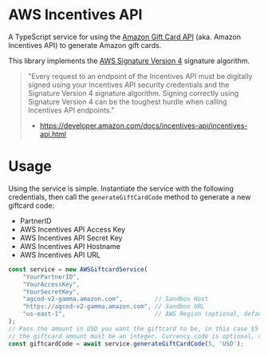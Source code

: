 # AWS Incentives API

A TypeScript service for using the [Amazon Gift Card API](https://developer.amazon.com/incentives-api) (aka. Amazon Incentives API) to generate Amazon gift cards. 

This library implements the [AWS Signature Version 4](https://docs.aws.amazon.com/general/latest/gr/sigv4_signing.html) signature algorithm.

> "Every request to an endpoint of the Incentives API must be digitally signed using your Incentives API security credentials and the Signature Version 4 signature algorithm. Signing correctly using Signature Version 4 can be the toughest hurdle when calling Incentives API endpoints."
> - https://developer.amazon.com/docs/incentives-api/incentives-api.html

# Usage

Using the service is simple. Instantiate the service with the following credentials, then call the `generateGiftCardCode` method to generate a new giftcard code:
* PartnerID
* AWS Incentives API Access Key
* AWS Incentives API Secret Key
* AWS Incentives API Hostname
* AWS Incentives API URL

```typescript
const service = new AWSGiftcardService(
    "YourPartnerID",
    "YourAccessKey",
    "YourSecretKey",
    "agcod-v2-gamma.amazon.com",         // Sandbox Host
    "https://agcod-v2-gamma.amazon.com", // Sandbox URL
    "us-east-1",                         // AWS Region (optional, default us-east-1)
);
// Pass the amount in USD you want the giftcard to be, in this case $5
// the giftcard amount must be an integer. Currency code is optional, default is 'USD'
const giftcardCode = await service.generateGiftCardCode(5, 'USD');

```
